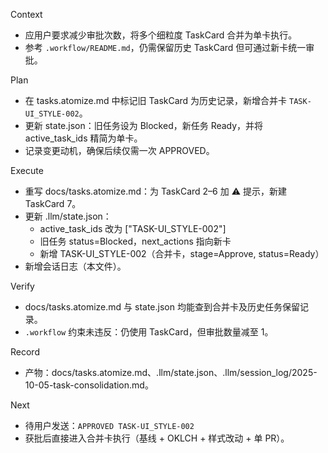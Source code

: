Context
- 应用户要求减少审批次数，将多个细粒度 TaskCard 合并为单卡执行。
- 参考 `.workflow/README.md`，仍需保留历史 TaskCard 但可通过新卡统一审批。

Plan
- 在 tasks.atomize.md 中标记旧 TaskCard 为历史记录，新增合并卡 `TASK-UI_STYLE-002`。
- 更新 state.json：旧任务设为 Blocked，新任务 Ready，并将 active_task_ids 精简为单卡。
- 记录变更动机，确保后续仅需一次 APPROVED。

Execute
- 重写 docs/tasks.atomize.md：为 TaskCard 2–6 加 ⚠️ 提示，新建 TaskCard 7。
- 更新 .llm/state.json：
  - active_task_ids 改为 ["TASK-UI_STYLE-002"]
  - 旧任务 status=Blocked，next_actions 指向新卡
  - 新增 TASK-UI_STYLE-002（合并卡，stage=Approve, status=Ready）
- 新增会话日志（本文件）。

Verify
- docs/tasks.atomize.md 与 state.json 均能查到合并卡及历史任务保留记录。
- `.workflow` 约束未违反：仍使用 TaskCard，但审批数量减至 1。

Record
- 产物：docs/tasks.atomize.md、.llm/state.json、.llm/session_log/2025-10-05-task-consolidation.md。

Next
- 待用户发送：`APPROVED TASK-UI_STYLE-002`
- 获批后直接进入合并卡执行（基线 + OKLCH + 样式改动 + 单 PR）。

